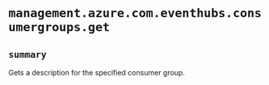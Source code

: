 # `management.azure.com.eventhubs.consumergroups.get`

## `summary`
Gets a description for the specified consumer group.


